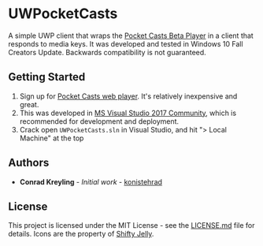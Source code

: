 # UWPocketCasts

A simple UWP client that wraps the [Pocket Casts Beta Player](https://playbeta.pocketcasts.com/web) in a client that responds to media keys.
It was developed and tested in Windows 10 Fall Creators Update. Backwards compatibility is not guaranteed.

## Getting Started

1. Sign up for [Pocket Casts web player](https://play.pocketcasts.com/). It's relatively inexpensive and great.
1. This was developed in [MS Visual Studio 2017 Community](https://www.visualstudio.com/downloads/), which is recommended for development and deployment.
1. Crack open `UWPocketCasts.sln` in Visual Studio, and hit "> Local Machine" at the top

## Authors

* **Conrad Kreyling** - *Initial work* - [konistehrad](https://github.com/konistehrad)

## License

This project is licensed under the MIT License - see the [LICENSE.md](LICENSE.md) file for details.
Icons are the property of [Shifty Jelly](https://www.shiftyjelly.com/).
